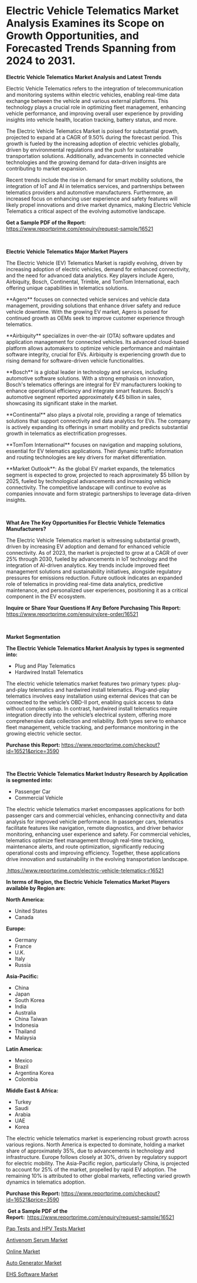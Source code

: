 <p><h1>Electric Vehicle Telematics Market Analysis Examines its Scope on Growth Opportunities, and Forecasted Trends Spanning from 2024 to 2031.</h1></p><p><strong>Electric Vehicle Telematics Market Analysis and Latest Trends</strong></p>
<p><p>Electric Vehicle Telematics refers to the integration of telecommunication and monitoring systems within electric vehicles, enabling real-time data exchange between the vehicle and various external platforms. This technology plays a crucial role in optimizing fleet management, enhancing vehicle performance, and improving overall user experience by providing insights into vehicle health, location tracking, battery status, and more.</p><p>The Electric Vehicle Telematics Market is poised for substantial growth, projected to expand at a CAGR of 9.50% during the forecast period. This growth is fueled by the increasing adoption of electric vehicles globally, driven by environmental regulations and the push for sustainable transportation solutions. Additionally, advancements in connected vehicle technologies and the growing demand for data-driven insights are contributing to market expansion. </p><p>Recent trends include the rise in demand for smart mobility solutions, the integration of IoT and AI in telematics services, and partnerships between telematics providers and automotive manufacturers. Furthermore, an increased focus on enhancing user experience and safety features will likely propel innovations and drive market dynamics, making Electric Vehicle Telematics a critical aspect of the evolving automotive landscape.</p></p>
<p><strong>Get a Sample PDF of the Report:&nbsp;</strong> <a href="https://www.reportprime.com/enquiry/request-sample/16521?utm_campaign=115&utm_medium=2&utm_source=Github&utm_content=ia&utm_term=23112024&utm_id=electric-vehicle-telematics">https://www.reportprime.com/enquiry/request-sample/16521</a></p>
<p>&nbsp;</p>
<p><strong>Electric Vehicle Telematics Major Market Players</strong></p>
<p><p>The Electric Vehicle (EV) Telematics Market is rapidly evolving, driven by increasing adoption of electric vehicles, demand for enhanced connectivity, and the need for advanced data analytics. Key players include Agero, Airbiquity, Bosch, Continental, Trimble, and TomTom International, each offering unique capabilities in telematics solutions.</p><p>**Agero** focuses on connected vehicle services and vehicle data management, providing solutions that enhance driver safety and reduce vehicle downtime. With the growing EV market, Agero is poised for continued growth as OEMs seek to improve customer experience through telematics.</p><p>**Airbiquity** specializes in over-the-air (OTA) software updates and application management for connected vehicles. Its advanced cloud-based platform allows automakers to optimize vehicle performance and maintain software integrity, crucial for EVs. Airbiquity is experiencing growth due to rising demand for software-driven vehicle functionalities.</p><p>**Bosch** is a global leader in technology and services, including automotive software solutions. With a strong emphasis on innovation, Bosch's telematics offerings are integral for EV manufacturers looking to enhance operational efficiency and integrate smart features. Bosch's automotive segment reported approximately €45 billion in sales, showcasing its significant stake in the market.</p><p>**Continental** also plays a pivotal role, providing a range of telematics solutions that support connectivity and data analytics for EVs. The company is actively expanding its offerings in smart mobility and predicts substantial growth in telematics as electrification progresses.</p><p>**TomTom International** focuses on navigation and mapping solutions, essential for EV telematics applications. Their dynamic traffic information and routing technologies are key drivers for market differentiation.</p><p>**Market Outlook**: As the global EV market expands, the telematics segment is expected to grow, projected to reach approximately $5 billion by 2025, fueled by technological advancements and increasing vehicle connectivity. The competitive landscape will continue to evolve as companies innovate and form strategic partnerships to leverage data-driven insights.</p></p>
<p>&nbsp;</p>
<p><strong>What Are The Key Opportunities For Electric Vehicle Telematics Manufacturers?</strong></p>
<p><p>The Electric Vehicle Telematics market is witnessing substantial growth, driven by increasing EV adoption and demand for enhanced vehicle connectivity. As of 2023, the market is projected to grow at a CAGR of over 25% through 2030, fueled by advancements in IoT technology and the integration of AI-driven analytics. Key trends include improved fleet management solutions and sustainability initiatives, alongside regulatory pressures for emissions reduction. Future outlook indicates an expanded role of telematics in providing real-time data analytics, predictive maintenance, and personalized user experiences, positioning it as a critical component in the EV ecosystem.</p></p>
<p><strong>Inquire or Share Your Questions If Any Before Purchasing This Report:</strong> <a href="https://www.reportprime.com/enquiry/pre-order/16521?utm_campaign=115&utm_medium=2&utm_source=Github&utm_content=ia&utm_term=23112024&utm_id=electric-vehicle-telematics">https://www.reportprime.com/enquiry/pre-order/16521</a></p>
<p>&nbsp;</p>
<p><strong>Market Segmentation</strong></p>
<p><strong>The Electric Vehicle Telematics Market Analysis by types is segmented into:</strong></p>
<p><ul><li>Plug and Play Telematics</li><li>Hardwired Install Telematics</li></ul></p>
<p><p>The electric vehicle telematics market features two primary types: plug-and-play telematics and hardwired install telematics. Plug-and-play telematics involves easy installation using external devices that can be connected to the vehicle’s OBD-II port, enabling quick access to data without complex setup. In contrast, hardwired install telematics require integration directly into the vehicle’s electrical system, offering more comprehensive data collection and reliability. Both types serve to enhance fleet management, vehicle tracking, and performance monitoring in the growing electric vehicle sector.</p></p>
<p><strong>Purchase this Report:&nbsp;</strong><a href="https://www.reportprime.com/checkout?id=16521&price=3590&utm_campaign=115&utm_medium=2&utm_source=Github&utm_content=ia&utm_term=23112024&utm_id=electric-vehicle-telematics">https://www.reportprime.com/checkout?id=16521&price=3590</a></p>
<p>&nbsp;</p>
<p><strong>The Electric Vehicle Telematics Market Industry Research by Application is segmented into:</strong></p>
<p><ul><li>Passenger Car</li><li>Commercial Vehicle</li></ul></p>
<p><p>The electric vehicle telematics market encompasses applications for both passenger cars and commercial vehicles, enhancing connectivity and data analysis for improved vehicle performance. In passenger cars, telematics facilitate features like navigation, remote diagnostics, and driver behavior monitoring, enhancing user experience and safety. For commercial vehicles, telematics optimize fleet management through real-time tracking, maintenance alerts, and route optimization, significantly reducing operational costs and improving efficiency. Together, these applications drive innovation and sustainability in the evolving transportation landscape.</p></p>
<p><a href="https://www.reportprime.com/electric-vehicle-telematics-r16521?utm_campaign=115&utm_medium=2&utm_source=Github&utm_content=ia&utm_term=23112024&utm_id=electric-vehicle-telematics">&nbsp;https://www.reportprime.com/electric-vehicle-telematics-r16521</a></p>
<p><strong>In terms of Region, the Electric Vehicle Telematics Market Players available by Region are:</strong></p>
<p>
    <p> <strong> North America: </strong>
        <ul>
            <li>United States</li>
            <li>Canada</li>
        </ul>
        </p> 
    <p> <strong> Europe: </strong>
        <ul>
            <li>Germany</li>
            <li>France</li>
            <li>U.K.</li>
            <li>Italy</li>
            <li>Russia</li>
        </ul>
        </p> 
    <p> <strong> Asia-Pacific: </strong>
        <ul>
            <li>China</li>
            <li>Japan</li>
            <li>South Korea</li>
            <li>India</li>
            <li>Australia</li>
            <li>China Taiwan</li>
            <li>Indonesia</li>
            <li>Thailand</li>
            <li>Malaysia</li>
        </ul>
        </p> 
    <p> <strong> Latin America: </strong>
        <ul>
            <li>Mexico</li>
            <li>Brazil</li>
            <li>Argentina Korea</li>
            <li>Colombia</li>
        </ul>
        </p> 
    <p> <strong> Middle East & Africa: </strong>
        <ul>
            <li>Turkey</li>
            <li>Saudi</li>
            <li>Arabia</li>
            <li>UAE</li>
            <li>Korea</li>
        </ul>
    </p>
    </p>
<p><p>The electric vehicle telematics market is experiencing robust growth across various regions. North America is expected to dominate, holding a market share of approximately 35%, due to advancements in technology and infrastructure. Europe follows closely at 30%, driven by regulatory support for electric mobility. The Asia-Pacific region, particularly China, is projected to account for 25% of the market, propelled by rapid EV adoption. The remaining 10% is attributed to other global markets, reflecting varied growth dynamics in telematics adoption.</p></p>
<p><strong>Purchase this Report: </strong><a href="https://www.reportprime.com/checkout?id=16521&price=3590&utm_campaign=115&utm_medium=2&utm_source=Github&utm_content=ia&utm_term=23112024&utm_id=electric-vehicle-telematics">https://www.reportprime.com/checkout?id=16521&price=3590</a></p>
<p>&nbsp;<strong>Get a Sample PDF of the Report:&nbsp;&nbsp;</strong><a href="https://www.reportprime.com/enquiry/request-sample/16521?utm_campaign=115&utm_medium=2&utm_source=Github&utm_content=ia&utm_term=23112024&utm_id=electric-vehicle-telematics">https://www.reportprime.com/enquiry/request-sample/16521</a></p>
<p><strong></strong></p>
<p><p><a href="https://www.linkedin.com/pulse/pap-tests-hpv-market-size-analysis-growing-149-cagr-from-eglac?utm_campaign=115&utm_medium=2&utm_source=Github&utm_content=ia&utm_term=23112024&utm_id=electric-vehicle-telematics">Pap Tests and HPV Tests Market</a></p><p><a href="https://www.linkedin.com/pulse/evaluating-future-antivenom-serum-market-size-drivers-expected-vdgcf?utm_campaign=115&utm_medium=2&utm_source=Github&utm_content=ia&utm_term=23112024&utm_id=electric-vehicle-telematics">Antivenom Serum Market</a></p><p><a href="https://issuu.com/reportprime-2/docs/online-market-size-2030.pptx_bdd0aef08707e3?utm_campaign=115&utm_medium=2&utm_source=Github&utm_content=ia&utm_term=23112024&utm_id=electric-vehicle-telematics">Online Market</a></p><p><a href="https://github.com/shondapmbau/Market-Research-Report-List-1/blob/main/auto-generator-market.md?utm_campaign=115&utm_medium=2&utm_source=Github&utm_content=ia&utm_term=23112024&utm_id=electric-vehicle-telematics">Auto Generator Market</a></p><p><a href="https://issuu.com/reportprime-2/docs/ehs-software-market-size-2030.pptx_82d71c690fd4a7?utm_campaign=115&utm_medium=2&utm_source=Github&utm_content=ia&utm_term=23112024&utm_id=electric-vehicle-telematics">EHS Software Market</a></p></p>